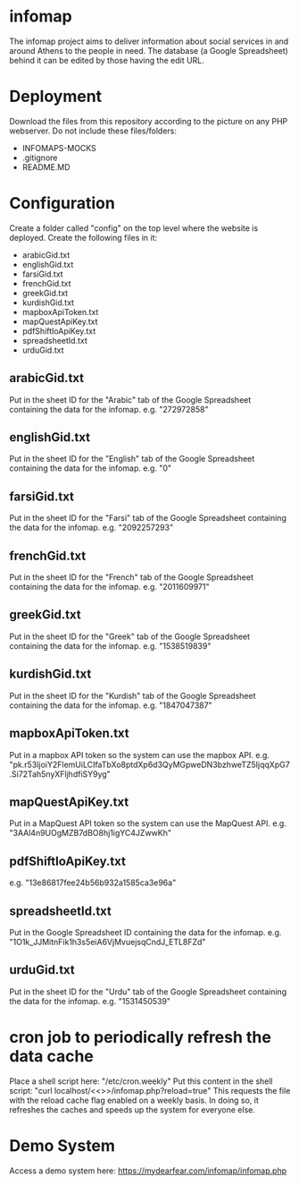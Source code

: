 # infomap
The infomap project aims to deliver information about social services in and around Athens to the people in need.
The database (a Google Spreadsheet) behind it can be edited by those having the edit URL.

# Deployment
Download the files from this repository according to the picture on any PHP webserver.
Do not include these files/folders:
 - INFOMAPS-MOCKS
 - .gitignore
 - README.MD
 
# Configuration
Create a folder called "config" on the top level where the website is deployed.
Create the following files in it:
 - arabicGid.txt
 - englishGid.txt
 - farsiGid.txt
 - frenchGid.txt
 - greekGid.txt
 - kurdishGid.txt
 - mapboxApiToken.txt
 - mapQuestApiKey.txt
 - pdfShiftIoApiKey.txt
 - spreadsheetId.txt
 - urduGid.txt
## arabicGid.txt
Put in the sheet ID for the "Arabic" tab of the Google Spreadsheet containing the data for the infomap.
e.g. "272972858"
## englishGid.txt
Put in the sheet ID for the "English" tab of the Google Spreadsheet containing the data for the infomap.
e.g. "0"
## farsiGid.txt
Put in the sheet ID for the "Farsi" tab of the Google Spreadsheet containing the data for the infomap.
e.g. "2092257293"
## frenchGid.txt
Put in the sheet ID for the "French" tab of the Google Spreadsheet containing the data for the infomap.
e.g. "2011609971"
## greekGid.txt
Put in the sheet ID for the "Greek" tab of the Google Spreadsheet containing the data for the infomap.
e.g. "1538519839"
## kurdishGid.txt
Put in the sheet ID for the "Kurdish" tab of the Google Spreadsheet containing the data for the infomap.
e.g. "1847047387"
## mapboxApiToken.txt
Put in a mapbox API token so the system can use the mapbox API.
e.g. "pk.r53IjoiY2FlemUiLCIfaTbXo8ptdXp6d3QyMGpweDN3bzhweTZ5IjqqXpG7.Si72Tah5nyXFljhdfiSY9yg"
## mapQuestApiKey.txt
Put in a MapQuest API token so the system can use the MapQuest API.
e.g. "3AAl4n9UOgMZB7dBO8hj1igYC4JZwwKh"
## pdfShiftIoApiKey.txt
e.g. "13e86817fee24b56b932a1585ca3e96a"
## spreadsheetId.txt
Put in the Google Spreadsheet ID containing the data for the infomap.
e.g. "1O1k_JJMitnFik1h3s5eiA6VjMvuejsqCndJ_ETL8FZd"
## urduGid.txt
Put in the sheet ID for the "Urdu" tab of the Google Spreadsheet containing the data for the infomap.
e.g. "1531450539"

# cron job to periodically refresh the data cache
Place a shell script here: "/etc/cron.weekly"
Put this content in the shell script: "curl localhost/<<<path-to-infomap-system>>>/infomap.php?reload=true"
This requests the file with the reload cache flag enabled on a weekly basis.
In doing so, it refreshes the caches and speeds up the system for everyone else.

# Demo System
Access a demo system here: https://mydearfear.com/infomap/infomap.php
